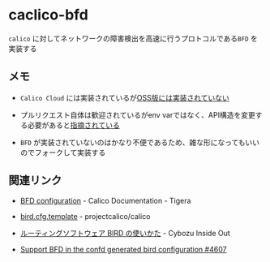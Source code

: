 # caclico-bfd

`calico` に対してネットワークの障害検出を高速に行うプロトコルである`BFD` を実装する

## メモ

- `Calico Cloud` には実装されているが[OSS版には実装されていない](https://docs.tigera.io/calico-cloud/reference/resources/bfdconfig)

- プルリクエスト自体は歓迎されているがenv varではなく、API構造を変更する必要があると[指摘されている](https://github.com/projectcalico/calico/issues/4607)

-  `BFD` が実装されていないのはかなり不便であるため、雑な形になってもいいのでフォークして実装する

## 関連リンク

- [BFD configuration](https://docs.tigera.io/calico-cloud/reference/resources/bfdconfig) - Calico Documentation - Tigera

- [bird.cfg.template](https://github.com/projectcalico/calico/blob/master/confd/etc/calico/confd/templates/bird.cfg.template) - projectcalico/calico

- [ルーティングソフトウェア BIRD の使いかた](https://blog.cybozu.io/entry/bird) - Cybozu Inside Out

- [Support BFD in the confd generated bird configuration #4607](https://github.com/projectcalico/calico/issues/4607)